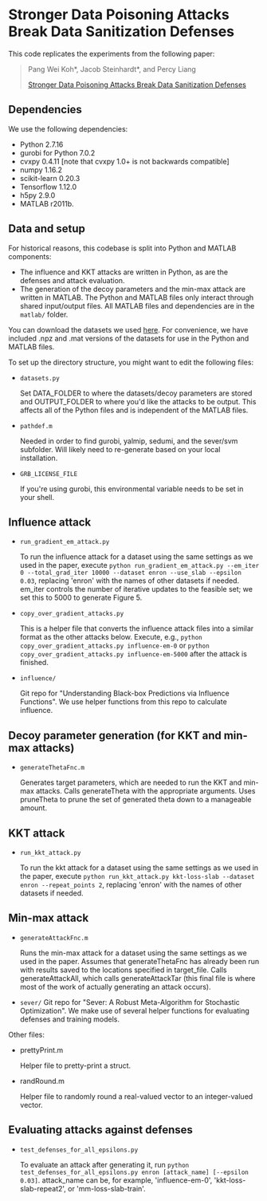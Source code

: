 # Stronger Data Poisoning Attacks Break Data Sanitization Defenses

This code replicates the experiments from the following paper:

> Pang Wei Koh*, Jacob Steinhardt*, and Percy Liang
>
> [Stronger Data Poisoning Attacks Break Data Sanitization Defenses
](https://arxiv.org/abs/1811.00741)

## Dependencies
We use the following dependencies:
- Python 2.7.16
- gurobi for Python 7.0.2
- cvxpy 0.4.11 [note that cvxpy 1.0+ is not backwards compatible]
- numpy 1.16.2
- scikit-learn 0.20.3
- Tensorflow 1.12.0
- h5py 2.9.0
- MATLAB r2011b.

## Data and setup
For historical reasons, this codebase is split into Python and MATLAB components:
- The influence and KKT attacks are written in Python, as are the defenses and attack evaluation.
- The generation of the decoy parameters and the min-max attack are written in MATLAB.
The Python and MATLAB files only interact through shared input/output files.
All MATLAB files and dependencies are in the `matlab/` folder.

You can download the datasets we used [here](https://drive.google.com/open?id=1WvLITC-II9QBCU4E7CiIdVAJRAyi8ly0). For convenience, we have included .npz and .mat versions of the datasets for use in the Python and MATLAB files.

To set up the directory structure, you might want to edit the following files:
- `datasets.py`

  Set DATA_FOLDER to where the datasets/decoy parameters are stored
  and OUTPUT_FOLDER to where you'd like the attacks to be output.
  This affects all of the Python files and is independent of the MATLAB files.

- `pathdef.m`

  Needed in order to find gurobi, yalmip, sedumi, and the sever/svm subfolder.
  Will likely need to re-generate based on your local installation.

- `GRB_LICENSE_FILE`

  If you're using gurobi, this environmental variable needs to be set in your shell.

## Influence attack
- `run_gradient_em_attack.py`

  To run the influence attack for a dataset using the same settings as we used in the paper, execute `python run_gradient_em_attack.py --em_iter 0 --total_grad_iter 10000 --dataset enron --use_slab --epsilon 0.03`, replacing 'enron' with the names of other datasets if needed. em_iter controls the number of iterative updates to the feasible set; we set this to 5000 to generate Figure 5.

- `copy_over_gradient_attacks.py`

  This is a helper file that converts the influence attack files into a similar format as the other attacks below.
  Execute, e.g., `python copy_over_gradient_attacks.py influence-em-0` or `python copy_over_gradient_attacks.py influence-em-5000` after the attack is finished.

- `influence/`

  Git repo for "Understanding Black-box Predictions via Influence Functions".
  We use helper functions from this repo to calculate influence.  

## Decoy parameter generation (for KKT and min-max attacks)
- `generateThetaFnc.m`

  Generates target parameters, which are needed to run the KKT and min-max attacks.
  Calls generateTheta with the appropriate arguments.
  Uses pruneTheta to prune the set of generated theta down to a manageable amount.

## KKT attack
- `run_kkt_attack.py`

  To run the kkt attack for a dataset using the same settings as we used in the paper, execute  `python run_kkt_attack.py kkt-loss-slab --dataset enron --repeat_points 2`, replacing 'enron' with the names of other datasets if needed.

## Min-max attack
- `generateAttackFnc.m`

  Runs the min-max attack for a dataset using the same settings as we used in the paper. Assumes that generateThetaFnc has already been run with results saved to the locations specified in target_file.
  Calls generateAttackAll, which calls generateAttackTar (this final file is where most of the work of actually generating an attack occurs).

- `sever/`
  Git repo for "Sever: A Robust Meta-Algorithm for Stochastic Optimization".
  We make use of several helper functions for evaluating defenses and training models.

Other files:
- prettyPrint.m

  Helper file to pretty-print a struct.

- randRound.m

  Helper file to randomly round a real-valued vector to an integer-valued vector.

## Evaluating attacks against defenses
- `test_defenses_for_all_epsilons.py`

  To evaluate an attack after generating it, run `python test_defenses_for_all_epsilons.py enron [attack_name] [--epsilon 0.03]`.
    attack_name can be, for example, 'influence-em-0', 'kkt-loss-slab-repeat2', or 'mm-loss-slab-train'.
